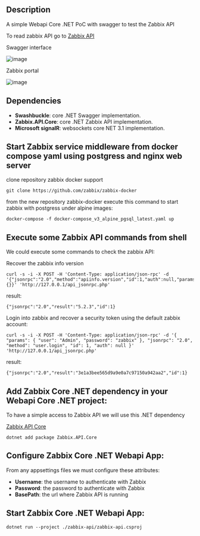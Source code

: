 ## Description
A simple Webapi Core .NET PoC with swagger to test the Zabbix API

To read zabbix API go to [Zabbix API](https://www.zabbix.com/documentation/current/manual/api/reference)

Swagger interface

![image](https://user-images.githubusercontent.com/1216181/104812893-b9c97300-5805-11eb-811d-d54dd6533d2a.png)

Zabbix portal

![image](https://user-images.githubusercontent.com/1216181/104812914-ef6e5c00-5805-11eb-87ad-b273bf8ddd47.png)


## Dependencies

- **Swashbuckle**: core .NET Swagger implementation.
- **Zabbix.API.Core**: core .NET Zabbix API implementation.
- **Microsoft signalR**: websockets core NET 3.1 implementation.

## Start Zabbix service middleware from docker compose yaml using postgress and nginx web server
clone repository zabbix docker support

```
git clone https://github.com/zabbix/zabbix-docker
```

from the new repository zabbix-docker execute this command to start zabbix with postgress
under alpine images:

```
docker-compose -f docker-compose_v3_alpine_pgsql_latest.yaml up
```

## Execute some Zabbix API commands from shell
We could execute some commands to check the zabbix API:

Recover the zabbix info version
```
curl -s -i -X POST -H 'Content-Type: application/json-rpc' -d '{"jsonrpc":"2.0","method":"apiinfo.version","id":1,"auth":null,"params":{}}' 'http://127.0.0.1/api_jsonrpc.php'
```

result:
```
{"jsonrpc":"2.0","result":"5.2.3","id":1}
```

Login into zabbix and recover a security token using the default zabbix account:

```
curl -s -i -X POST -H 'Content-Type: application/json-rpc' -d '{ "params": { "user": "Admin", "password": "zabbix" }, "jsonrpc": "2.0", "method": "user.login", "id": 1, "auth": null }' 'http://127.0.0.1/api_jsonrpc.php'
```

result:
```
{"jsonrpc":"2.0","result":"3e1a3bee565d9a9e0a7c97150a942aa2","id":1}
```

## Add Zabbix Core .NET dependency in your Webapi Core .NET project:
To have a simple access to Zabbix API we will use this .NET dependency

[Zabbix API Core](https://share.zabbix.com/zabbix-tools-and-utilities/dir-libraries/c/zabbix-net-core-api-library)
```
dotnet add package Zabbix.API.Core
```

## Configure Zabbix Core .NET Webapi App:
From any appsettings files we must configure these attributes:

- **Username**: the username to authenticate with Zabbix
- **Password**: the password to authenticate with Zabbix
- **BasePath**: the url where Zabbix API is running

## Start Zabbix Core .NET Webapi App:
```
dotnet run --project ./zabbix-api/zabbix-api.csproj
```
